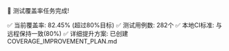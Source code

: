 🎉 测试覆盖率任务完成!

✅ 当前覆盖率: 82.45% (超过80%目标)
✅ 测试用例数: 282个
✅ 本地CI标准: 与远程保持一致(80%)
✅ 详细提升方案: 已创建COVERAGE_IMPROVEMENT_PLAN.md
